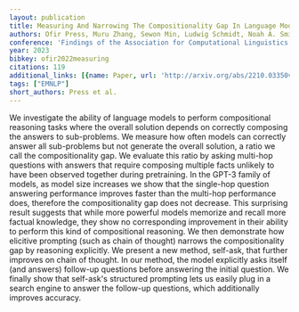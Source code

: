 ```yaml
---
layout: publication
title: Measuring And Narrowing The Compositionality Gap In Language Models
authors: Ofir Press, Muru Zhang, Sewon Min, Ludwig Schmidt, Noah A. Smith, Mike Lewis
conference: 'Findings of the Association for Computational Linguistics: EMNLP 2023'
year: 2023
bibkey: ofir2022measuring
citations: 119
additional_links: [{name: Paper, url: 'http://arxiv.org/abs/2210.03350v3'}]
tags: ["EMNLP"]
short_authors: Press et al.
---
```

We investigate the ability of language models to perform compositional
reasoning tasks where the overall solution depends on correctly composing the
answers to sub-problems. We measure how often models can correctly answer all
sub-problems but not generate the overall solution, a ratio we call the
compositionality gap. We evaluate this ratio by asking multi-hop questions with
answers that require composing multiple facts unlikely to have been observed
together during pretraining. In the GPT-3 family of models, as model size
increases we show that the single-hop question answering performance improves
faster than the multi-hop performance does, therefore the compositionality gap
does not decrease. This surprising result suggests that while more powerful
models memorize and recall more factual knowledge, they show no corresponding
improvement in their ability to perform this kind of compositional reasoning.
  We then demonstrate how elicitive prompting (such as chain of thought)
narrows the compositionality gap by reasoning explicitly. We present a new
method, self-ask, that further improves on chain of thought. In our method, the
model explicitly asks itself (and answers) follow-up questions before answering
the initial question. We finally show that self-ask's structured prompting lets
us easily plug in a search engine to answer the follow-up questions, which
additionally improves accuracy.